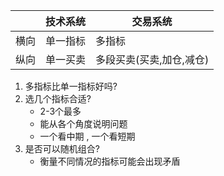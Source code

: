 |      | 技术系统 | 交易系统                 |
| ---- | -------- | ------------------------ |
| 横向 | 单一指标 | 多指标                   |
| 纵向 | 单一买卖 | 多段买卖(买卖,加仓,减仓) |

1. 多指标比单一指标好吗?
2. 选几个指标合适?
   - 2-3个最多
   - 能从各个角度说明问题
   - 一个看中期 , 一个看短期
3. 是否可以随机组合?
   - 衡量不同情况的指标可能会出现矛盾

